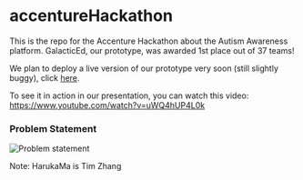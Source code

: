 # accentureHackathon
This is the repo for the Accenture Hackathon about the Autism Awareness platform. GalacticEd, our prototype, was awarded 1st place out of 37 teams!

We plan to deploy a live version of our prototype very soon (still slightly buggy), click <a href="https://galactic-ed.xyz">here</a>.

To see it in action in our presentation, you can watch this video: https://www.youtube.com/watch?v=uWQ4hUP4L0k

### Problem Statement

![Problem statement](https://raw.githubusercontent.com/kishek2000/accentureHackathon/master/problem-statement.png)

Note: HarukaMa is Tim Zhang
